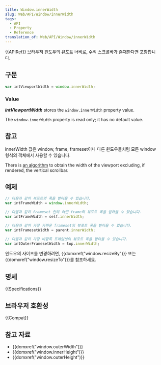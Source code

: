 ```yaml
---
title: Window.innerWidth
slug: Web/API/Window/innerWidth
tags:
  - API
  - Property
  - Reference
translation_of: Web/API/Window/innerWidth
---
```


{{APIRef}}
브라우저 윈도우의 뷰포트 너비로, 수직 스크롤바가 존재한다면 포함합니다.

## 구문

```js
var intViewportWidth = window.innerWidth;
```

### Value

**_intViewportWidth_** stores the `window.innerWidth` property value.

The `window.innerWidth` property is read only; it has no default value.

## 참고

innerWidth 값은 window, frame, frameset이나 다른 윈도우들처럼 모든 window 형식의 객체에서 사용할 수 있습니다.

There is [an algorithm](https://bugzilla.mozilla.org/show_bug.cgi?id=189112#c7) to obtain the width of the viewport excluding, if rendered, the vertical scrollbar.

## 예제

```js
// 다음과 같이 뷰포트의 폭을 받아올 수 있습니다.
var intFrameWidth = window.innerWidth;

// 다음과 같이 frameset 안의 어떤 frame의 뷰포트 폭을 받아올 수 있습니다.
var intFrameWidth = self.innerWidth;

// 다음과 같이 가장 가까운 frameset의 뷰포트 폭을 받아올 수 있습니다.
var intFramesetWidth = parent.innerWidth;

// 다음과 같이 가장 바깥쪽 프레임셋의 뷰포트 폭을 받아올 수 있습니다.
var intOuterFramesetWidth = top.innerWidth;
```

윈도우의 사이즈를 변경하려면, {{domxref("window.resizeBy")}} 또는 {{domxref("window.resizeTo")}}를 참조하세요.

## 명세

{{Specifications}}

## 브라우저 호환성

{{Compat}}

## 참고 자료

- {{domxref("window.outerWidth")}}
- {{domxref("window.innerHeight")}}
- {{domxref("window.outerHeight")}}
